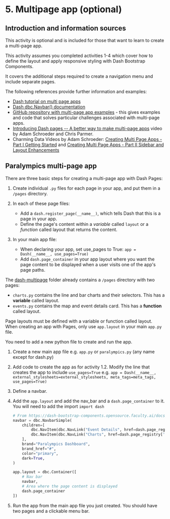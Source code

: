 # 5. Multipage app (optional)

## Introduction and information sources

This activity is optional and is included for those that want to learn to create a multi-page app.

This activity assumes you completed activities 1-4 which cover how to define the layout and apply responsive styling
with Dash Bootstrap Components.

It covers the additional steps required to create a navigation menu and include separate pages.

The following references provide further information and examples:

- [Dash tutorial on multi page apps](https://dash.plotly.com/urls)
- [Dash dbc.Navbar() documentation](https://dash-bootstrap-components.opensource.faculty.ai/docs/components/navbar/)
- [GitHub repository with multi-page app examples](https://github.com/AnnMarieW/dash-multi-page-app-demos) - this gives
  examples and code that solves particular challenges associated with multi-page apps.
- [Introducing Dash pages -- A better way to make multi-page apps](https://youtu.be/pJMZ0r84Rqs) video by Adam Schroeder
  and Chris Parmer.
- Charming Data Videos by Adam
  Schroeder: [Creating Multi Page Apps - Part I Getting Started](https://youtu.be/Hc9_-ncr4nU)
  and [Creating Multi Page Apps - Part II Sidebar and Layout Enhancements](https://www.youtube.com/watch?v=MtSgh6FOL7I)

## Paralympics multi-page app

There are three basic steps for creating a multi-page app with Dash Pages:

1. Create individual `.py` files for each page in your app, and put them in a `/pages` directory.

2. In each of these page files:

    - Add a `dash.register_page(__name__)`, which tells Dash that this is a page in your app.
    - Define the page's content within a _variable_ called `layout` or a _function_ called layout that returns the
      content.

3. In your main app file:

    - When declaring your app, set use_pages to True: `app = Dash(__name__, use_pages=True)`
    - Add `dash.page_container` in your app layout where you want the page content to be displayed when a user visits
      one of the app's page paths.

The [dash-multipage](../../src/student/dash_multi) folder already contains a `/pages` directory with two pages:

- `charts.py` contains the line and bar charts and their selectors. This has a **variable** called layout.
- `events.py` contains the map and event details card. This has a **function** called layout.

Page layouts must be defined with a variable or function called layout. When creating an app with Pages, only use
`app.layout` in your main `app.py` file.

You need to add a new python file to create and run the app.

1. Create a new main app file e.g. `app.py` or `paralympics.py` (any name except for dash.py)
2. Add code to create the app as for activity 1.2. Modify the line that creates the app to include `use_pages=True`
   e.g. `app = Dash(__name__, external_stylesheets=external_stylesheets, meta_tags=meta_tags, use_pages=True)`
3. Define a navbar.
4. Add the `app.layout` and add the nav_bar and a `dash.page_container` to it. You will need to add the import
   `import dash`

    ```python
    # From https://dash-bootstrap-components.opensource.faculty.ai/docs/components/navbar/
    navbar = dbc.NavbarSimple(
        children=[
            dbc.NavItem(dbc.NavLink("Event Details", href=dash.page_registry['pages.events']['path'])),
            dbc.NavItem(dbc.NavLink("Charts", href=dash.page_registry['pages.charts']['path'])),
        ],
        brand="Paralympics Dashboard",
        brand_href="#",
        color="primary",
        dark=True,
    )

    app.layout = dbc.Container([
        # Nav bar
        navbar,
        # Area where the page content is displayed
        dash.page_container
    ])
    ```
5. Run the app from the main app file you just created. You should have two pages and a clickable menu bar.

